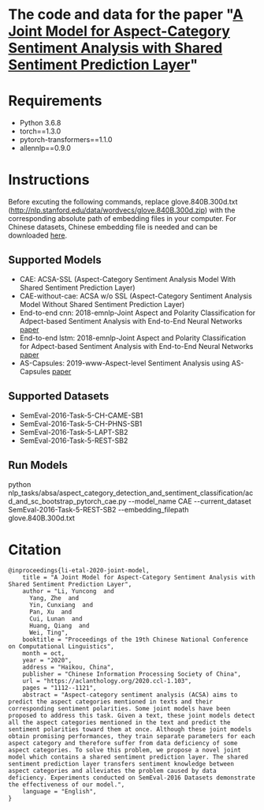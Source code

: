 # The code and data for the paper "[A Joint Model for Aspect-Category Sentiment Analysis with Shared Sentiment Prediction Layer](https://arxiv.org/abs/1908.11017)"

# Requirements
- Python 3.6.8
- torch==1.3.0
- pytorch-transformers==1.1.0
- allennlp==0.9.0

# Instructions
Before excuting the following commands, replace glove.840B.300d.txt (http://nlp.stanford.edu/data/wordvecs/glove.840B.300d.zip) with the corresponding absolute path of embedding files in your computer. For Chinese datasets, Chinese embedding file is needed and can be downloaded [here](https://github.com/Embedding/Chinese-Word-Vectors).

## Supported Models
- CAE: ACSA-SSL (Aspect-Category Sentiment Analysis Model With Shared Sentiment Prediction Layer)
- CAE-without-cae: ACSA w/o SSL (Aspect-Category Sentiment Analysis Model Without Shared Sentiment Prediction Layer)
- End-to-end cnn: 2018-emnlp-Joint Aspect and Polarity Classification for Adpect-based Sentiment Analysis with End-to-End Neural Networks [paper](papers/2018-Joint%20Aspect%20and%20Polarity%20Classification%20for%20Adpect-based%20Sentiment%20Analysis%20with%20End-to-End%20Neural%20Networks.pdf)
- End-to-end lstm: 2018-emnlp-Joint Aspect and Polarity Classification for Adpect-based Sentiment Analysis with End-to-End Neural Networks [paper](papers/2018-Joint%20Aspect%20and%20Polarity%20Classification%20for%20Adpect-based%20Sentiment%20Analysis%20with%20End-to-End%20Neural%20Networks.pdf)
- AS-Capsules: 2019-www-Aspect-level Sentiment Analysis using AS-Capsules [paper](papers/2019-www-Aspect-level%20Sentiment%20Analysis%20using%20AS-Capsules.pdf)

## Supported Datasets
- SemEval-2016-Task-5-CH-CAME-SB1
- SemEval-2016-Task-5-CH-PHNS-SB1
- SemEval-2016-Task-5-LAPT-SB2
- SemEval-2016-Task-5-REST-SB2

## Run Models
python nlp_tasks/absa/aspect_category_detection_and_sentiment_classification/acd_and_sc_bootstrap_pytorch_cae.py --model_name CAE --current_dataset SemEval-2016-Task-5-REST-SB2 --embedding_filepath glove.840B.300d.txt

# Citation
```
@inproceedings{li-etal-2020-joint-model,
    title = "A Joint Model for Aspect-Category Sentiment Analysis with Shared Sentiment Prediction Layer",
    author = "Li, Yuncong  and
      Yang, Zhe  and
      Yin, Cunxiang  and
      Pan, Xu  and
      Cui, Lunan  and
      Huang, Qiang  and
      Wei, Ting",
    booktitle = "Proceedings of the 19th Chinese National Conference on Computational Linguistics",
    month = oct,
    year = "2020",
    address = "Haikou, China",
    publisher = "Chinese Information Processing Society of China",
    url = "https://aclanthology.org/2020.ccl-1.103",
    pages = "1112--1121",
    abstract = "Aspect-category sentiment analysis (ACSA) aims to predict the aspect categories mentioned in texts and their corresponding sentiment polarities. Some joint models have been proposed to address this task. Given a text, these joint models detect all the aspect categories mentioned in the text and predict the sentiment polarities toward them at once. Although these joint models obtain promising performances, they train separate parameters for each aspect category and therefore suffer from data deficiency of some aspect categories. To solve this problem, we propose a novel joint model which contains a shared sentiment prediction layer. The shared sentiment prediction layer transfers sentiment knowledge between aspect categories and alleviates the problem caused by data deficiency. Experiments conducted on SemEval-2016 Datasets demonstrate the effectiveness of our model.",
    language = "English",
}
```